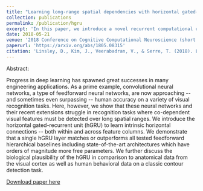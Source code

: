 ```yaml
---
title: "Learning long-range spatial dependencies with horizontal gated-recurrent units"
collection: publications
permalink: /publication/hgru
excerpt: 'In this paper, we introduce a novel recurrent computational unit called the Horizontal Gated Recurrent Unit (hGRU). hGRU complements standard feedforward networks with long-range horizontal connections, the likes of which are found to be useful for solving tasks requiring spatial-contextual influence.'
date: 2018-05-21
venue: '2018 Conference on Cognitive Computational Neuroscience (short version), full version in submission'
paperurl: 'https://arxiv.org/abs/1805.08315'
citation: 'Linsley, D., Kim, J., Veerabadran, V., & Serre, T. (2018). Learning long-range spatial dependencies with horizontal gated-recurrent units. arXiv preprint arXiv:1805.08315.'
---
```

Abstract:

Progress in deep learning has spawned great successes in many engineering applications. As a prime example, convolutional neural networks, a type of feedforward neural networks, are now approaching -- and sometimes even surpassing -- human accuracy on a variety of visual recognition tasks. Here, however, we show that these neural networks and their recent extensions struggle in recognition tasks where co-dependent visual features must be detected over long spatial ranges. We introduce the horizontal gated-recurrent unit (hGRU) to learn intrinsic horizontal connections -- both within and across feature columns. We demonstrate that a single hGRU layer matches or outperforms all tested feedforward hierarchical baselines including state-of-the-art architectures which have orders of magnitude more free parameters. We further discuss the biological plausibility of the hGRU in comparison to anatomical data from the visual cortex as well as human behavioral data on a classic contour detection task.

[Download paper here](http://vijayvee.github.io/files/hgru.pdf)
